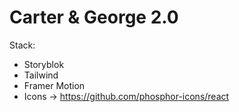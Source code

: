# Carter & George 2.0

Stack:

- Storyblok
- Tailwind
- Framer Motion
- Icons -> https://github.com/phosphor-icons/react
